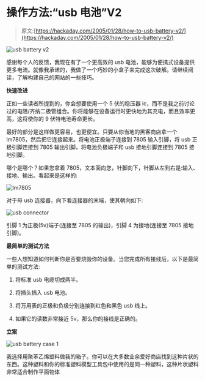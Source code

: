 # 操作方法:“usb 电池”V2

> 原文:[https://hackaday.com/2005/01/28/how-to-usb-battery-v2/](https://hackaday.com/2005/01/28/how-to-usb-battery-v2/)

![usb battery v2](img/905fd9910d7b2ebf9cef7c2b77ed2341.png)

感谢每个人的反馈，我现在有了一个更高效的 usb 电池，能够为便携式设备提供更多电流。就像我承诺的，我做了一个巧妙的小盒子来完成这次破解。请继续阅读，了解构建自己的网站的一些技巧。

**快速改进**

正如一些读者所提到的，你会想要使用一个 5 伏的稳压器 ic，而不是我之前讨论过的电阻/齐纳二极管组合。你将能够在设备运行时更快地为其充电，而且效率更高，这将使你的 9 伏特电池寿命更长。

最好的部分是这样做更容易，也更便宜。只要从你当地的黑客商店拿一个 lm7805，然后把它连接起来。将电池正极端子连接到 7805 输入引脚，将 usb 正极引脚连接到 7805 输出引脚，将电池负极端子和 usb 接地引脚连接到 7805 接地引脚。

哪个是哪个？如果您拿着 7805，文本面向您，针脚向下，针脚从左到右是:输入、接地、输出。看起来是这样的:

![lm7805](img/6d482274766c4fea60d060597fe0f3b9.png)

对于母 usb 连接器，向下看连接器的末端，使其朝向如下:

![usb connector](img/6328bb8fd589ae869ee44f1ca15bfef9.png)

引脚 1 为正极(5v)端子(连接至 7805 的输出)，引脚 4 为接地(连接至 7805 接地引脚)。

**最简单的测试方法**

一些人想知道如何判断你是否要烧毁你的设备。当您完成所有接线后，以下是最简单的测试方法:

1.  将标准 usb 电缆切成两半。

2.  将插头插入 usb 电池。

3.  将万用表的正极和负极分别连接到红色和黑色 usb 线上。

4.  如果它的读数非常接近 5v，那么你的接线是正确的。

**立案**

![usb battery case 1](img/2a94b4d8bee06941f6fcf527f129b779.png)

我选择用聚苯乙烯塑料做我的箱子。你可以在大多数业余爱好商店找到这种片状的东西。这种塑料和你的标准塑料模型工具包中使用的是同一种塑料，这种片状塑料非常适合制作平面物体